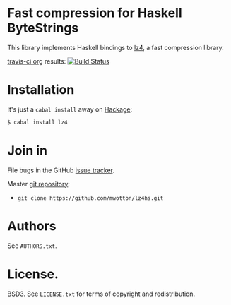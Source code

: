 # Fast compression for Haskell ByteStrings

This library implements Haskell bindings to [lz4][], a fast
compression library.

[travis-ci.org](http://travis-ci.org) results: [![Build Status](https://secure.travis-ci.org/mwotton/lz4hs.png?branch=master)](http://travis-ci.org/mwotton/lz4hs)

# Installation

It's just a `cabal install` away on [Hackage][]:

```bash
$ cabal install lz4
```

# Join in

File bugs in the GitHub [issue tracker][].

Master [git repository][gh]:

* `git clone https://github.com/mwotton/lz4hs.git`

# Authors

See `AUTHORS.txt`.

# License.

BSD3. See `LICENSE.txt` for terms of copyright and redistribution.

[lz4]: http://code.google.com/p/lz4
[issue tracker]: https://github.com/mwotton/lz4hs/issues
[continuous integration]: https://travis-ci.org/mwotton/lz4hs
[gh]: https://github.com/mwotton/lz4hs
[bb]: http://bitbucket.org/mwotton/lz4hs
[Hackage]: http://hackage.haskell.org/package/lz4c
